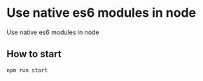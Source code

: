 # Use native es6 modules in node
Use native es6 modules in node

## How to start
```
npm run start
```

